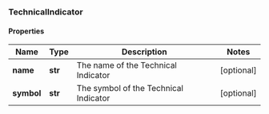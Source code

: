 ### TechnicalIndicator

#### Properties
Name | Type | Description | Notes
------------ | ------------- | ------------- | -------------
**name** | **str** | The name of the Technical Indicator | [optional] 
**symbol** | **str** | The symbol of the Technical Indicator | [optional] 



